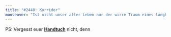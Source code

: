 ```yaml
---
title: "#2440: Korridor"
mouseover: "Ist nicht unser aller Leben nur der wirre Traum eines langhaarigen Kraklers...?"
---
```


PS: 
Vergesst euer <a href="http://towelday.org/"><strong>Handtuch</strong></a> nicht, denn

